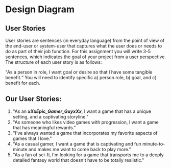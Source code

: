 # Design Diagram 

## User Stories

User stories are sentences (in everyday language) from the point of view of the end-user or system-user that captures what the user does or needs to do as part of their job function. For this assignment you will write 3-5 sentences, which indicates the goal of your project from a user perspective. The structure of each user story is as follows: 

"As a person in role, I want goal or desire so that I have some tangible benefit.“ You will need to identify specific a) person role,  b) goal, and c) benefit for each.

## Our User Stories:

1. "As an ***xXxEpic_Gamer_GuyxXx***, I want a game that has a unique setting, and a captivating storyline."
2. "As someone who likes video games with progression, I want a game that has meaningful rewards."
3. "I've always wanted a game that incorporates my favorite aspects of games that I love."
4. "As a casual gamer, I want a game that is captivating and fun minute-to-minute and makes me want to come back to play more."
5. "As a fan of sci-fi, I'm looking for a game that transports me to a deeply detailed fantasy world that doesn't have to be totally realistic."


